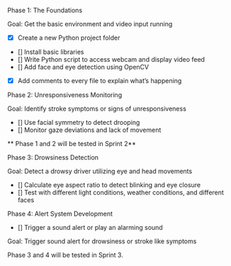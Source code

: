 Phase 1: The Foundations


Goal: Get the basic environment and video input running

- [x]	Create a new Python project folder 
- []	Install basic libraries
- []	Write Python script to access webcam and display video feed
- []	Add face and eye detection using OpenCV
- [x]	Add comments to every file to explain what’s happening

 Phase 2: Unresponsiveness Monitoring

 
 Goal: Identify stroke symptoms or signs of unresponsiveness
 
- []	Use facial symmetry to detect drooping
- []	Monitor gaze deviations and lack of movement

** Phase 1 and 2 will be tested in Sprint 2**

Phase 3: Drowsiness Detection


Goal: Detect a drowsy driver utilizing eye and head movements

- []	Calculate eye aspect ratio to detect blinking and eye closure
- []	Test with different light conditions, weather conditions, and different faces
 
Phase 4: Alert System Development
- []	Trigger a sound alert or play an alarming sound

Goal: Trigger sound alert for drowsiness or stroke like symptoms

Phase 3 and 4 will be tested in Sprint 3.

